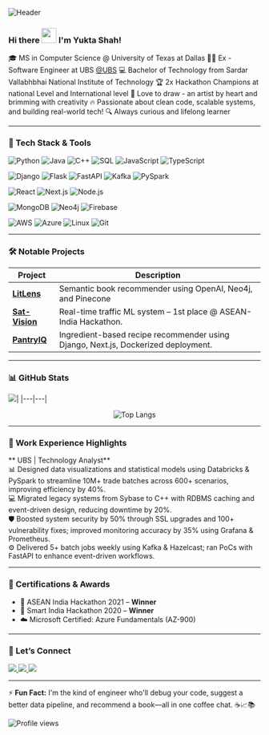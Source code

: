 ![Header](https://images.unsplash.com/photo-1607703703467-3c2a2302f2bb?auto=format&fit=crop&w=1000&q=80)

### Hi there <img src="https://raw.githubusercontent.com/MartinHeinz/MartinHeinz/master/wave.gif" width="30px"> I'm Yukta Shah!

🎓 MS in Computer Science @ University of Texas at Dallas
👩‍💻 Ex - Software Engineer at UBS [@UBS](https://www.ubs.com)
💻 Bachelor of Technology from Sardar Vallabhbhai National Institute of Technology
🏆 2x Hackathon Champions at national Level and International level
🎨 Love to draw - an artist by heart and brimming with creativity
🔥 Passionate about clean code, scalable systems, and building real-world tech!
🔍 Always curious and lifelong learner

---

### 🧩 Tech Stack & Tools

![Python](https://img.shields.io/badge/-Python-3776AB?style=for-the-badge&logo=python&logoColor=white)
![Java](https://img.shields.io/badge/-Java-007396?style=for-the-badge&logo=java&logoColor=white)
![C++](https://img.shields.io/badge/-C++-00599C?style=for-the-badge&logo=c%2B%2B&logoColor=white)
![SQL](https://img.shields.io/badge/-SQL-4479A1?style=for-the-badge&logo=mysql&logoColor=white)
![JavaScript](https://img.shields.io/badge/-JavaScript-F7DF1E?style=for-the-badge&logo=javascript&logoColor=black)
![TypeScript](https://img.shields.io/badge/-TypeScript-3178C6?style=for-the-badge&logo=typescript&logoColor=white)

![Django](https://img.shields.io/badge/-Django-092E20?style=for-the-badge&logo=django&logoColor=white)
![Flask](https://img.shields.io/badge/-Flask-000000?style=for-the-badge&logo=flask&logoColor=white)
![FastAPI](https://img.shields.io/badge/-FastAPI-009688?style=for-the-badge&logo=fastapi&logoColor=white)
![Kafka](https://img.shields.io/badge/-Kafka-231F20?style=for-the-badge&logo=apache-kafka&logoColor=white)
![PySpark](https://img.shields.io/badge/-PySpark-E34F26?style=for-the-badge&logo=apache-spark&logoColor=white)

![React](https://img.shields.io/badge/-React-20232A?style=for-the-badge&logo=react&logoColor=61DAFB)
![Next.js](https://img.shields.io/badge/-Next.js-000000?style=for-the-badge&logo=nextdotjs&logoColor=white)
![Node.js](https://img.shields.io/badge/-Node.js-339933?style=for-the-badge&logo=nodedotjs&logoColor=white)

![MongoDB](https://img.shields.io/badge/-MongoDB-47A248?style=for-the-badge&logo=mongodb&logoColor=white)
![Neo4j](https://img.shields.io/badge/-Neo4j-008CC1?style=for-the-badge&logo=neo4j&logoColor=white)
![Firebase](https://img.shields.io/badge/-Firebase-FFCA28?style=for-the-badge&logo=firebase&logoColor=black)

![AWS](https://img.shields.io/badge/-AWS-232F3E?style=for-the-badge&logo=amazon-aws&logoColor=white)
![Azure](https://img.shields.io/badge/-Azure-0078D4?style=for-the-badge&logo=microsoft-azure&logoColor=white)
![Linux](https://img.shields.io/badge/-Linux-FCC624?style=for-the-badge&logo=linux&logoColor=black)
![Git](https://img.shields.io/badge/-Git-F05032?style=for-the-badge&logo=git&logoColor=white)

---

### 🛠 Notable Projects

| Project | Description |
|--------|-------------|
| [**LitLens**](https://github.com/devils-angel/LitLens) | Semantic book recommender using OpenAI, Neo4j, and Pinecone |
| [**Sat-Vision**](https://github.com/devils-angel/Sat-Vision) | Real-time traffic ML system – 1st place @ ASEAN-India Hackathon. |
| [**PantryIQ**](https://github.com/devils-angel/PantryIQ) | Ingredient-based recipe recommender using Django, Next.js, Dockerized deployment. |

---

### 📊 GitHub Stats

<!--|<img src="https://github-readme-stats.vercel.app/api?username=devils-angel&show_icons=true&theme=radical"/>|-->
<img src="https://github-readme-streak-stats.herokuapp.com/?user=devils-angel&theme=radical"/>|
|---|---|
<div align="center">

![Top Langs](https://github-readme-stats.vercel.app/api/top-langs/?username=devils-angel&layout=compact&theme=radical)
</div>

---

### 🏢 Work Experience Highlights

** UBS | Technology Analyst**  
📊 Designed data visualizations and statistical models using Databricks & PySpark to streamline 10M+ trade batches across 600+ scenarios, improving efficiency by 40%.  
💻 Migrated legacy systems from Sybase to C++ with RDBMS caching and event-driven design, reducing downtime by 20%.  
🛡️ Boosted system security by 50% through SSL upgrades and 100+ vulnerability fixes; improved monitoring accuracy by 35% using Grafana & Prometheus.  
⚙️ Delivered 5+ batch jobs weekly using Kafka & Hazelcast; ran PoCs with FastAPI to enhance event-driven workflows.

---

### 📜 Certifications & Awards

- 🥇 ASEAN India Hackathon 2021 – **Winner**  
- 🥇 Smart India Hackathon 2020 – **Winner**  
- ☁️ Microsoft Certified: Azure Fundamentals (AZ-900)

---

### 🤝 Let’s Connect

<a href="https://www.linkedin.com/in/yukta-shah" target="_blank">
<img src="https://img.shields.io/badge/LinkedIn-%231E77B5.svg?&style=for-the-badge&logo=linkedin&logoColor=white" />
</a>
<a href="mailto:yuktaxs2000@gmail.com">
<img src="https://img.shields.io/badge/Gmail-D14836?style=for-the-badge&logo=gmail&logoColor=white" />
</a>
<a href="https://github.com/devils-angel" target="_blank">
<img src="https://img.shields.io/badge/GitHub-100000?style=for-the-badge&logo=github&logoColor=white" />
</a>

---

⚡ **Fun Fact:** I'm the kind of engineer who'll debug your code, suggest a better data pipeline, and recommend a book—all in one coffee chat. ☕📈📚

![Profile views](https://komarev.com/ghpvc/?username=devils-angel&label=Profile%20views&color=blue&style=flat)
